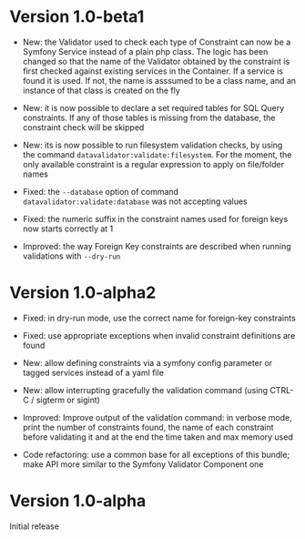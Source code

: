 Version 1.0-beta1
=================

- New: the Validator used to check each type of Constraint can now be a Symfony Service instead of a plain php class.
  The logic has been changed so that the name of the Validator obtained by the constraint is first checked against
  existing services in the Container. If a service is found it is used. If not, the name is asssumed to be a class
  name, and an instance of that class is created on the fly

- New: it is now possible to declare a set required tables for SQL Query constraints. If any of those tables is missing
  from the database, the constraint check will be skipped

- New: its is now possible to run filesystem validation checks, by using the command `datavalidator:validate:filesystem`.
  For the moment, the only available constraint is a regular expression to apply on file/folder names

- Fixed: the `--database` option of command `datavalidator:validate:database` was not accepting values

- Fixed: the numeric suffix in the constraint names used for foreign keys now starts correctly at 1

- Improved: the way Foreign Key constraints are described when running validations with `--dry-run`


Version 1.0-alpha2
==================

- Fixed: in dry-run mode, use the correct name for foreign-key constraints

- Fixed: use appropriate exceptions when invalid constraint definitions are found

- New: allow defining constraints via a symfony config parameter or tagged services instead of a yaml file

- New: allow interrupting gracefully the validation command (using CTRL-C / sigterm or sigint)

- Improved: Improve output of the validation command: in verbose mode, print the number of constraints found, the name
  of each constraint before validating it and at the end the time taken and max memory used

- Code refactoring: use a common base for all exceptions of this bundle; make API more similar to the Symfony Validator
  Component one


Version 1.0-alpha
=================

Initial release
